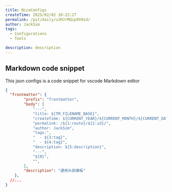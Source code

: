 ```yaml
---
title: NiceConfigs
createTime: 2025/02/02 18:22:27
permalink: /pit/daily/u1MJrMQzp9YHid/
author: JackSim
tags:
  - Configurations
  - Tools

description: description
---
```



## Markdown code snippet

This json configs is a code snippet for vscode Markdown editor

```json
{	
  "frontmatter": {
		"prefix": "frontmatter",
		"body": [
			"---",
			"title: ${TM_FILENAME_BASE}",
			"createTime: ${CURRENT_YEAR}/${CURRENT_MONTH}/${CURRENT_DATE} $CURRENT_HOUR:$CURRENT_MINUTE:$CURRENT_SECOND",
			"permalink: /${1:route}/${2:id}/",
			"author: JackSim",
			"tags:",
			"  - ${3:tag}",
			"  - ${4:tag}",
			"description: ${5:description}",
			"---",
			"${0}",
			"",
		],
		"description": "通用头部模板"
	},
  //...
}
```
